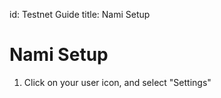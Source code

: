 id: Testnet Guide
title: Nami Setup

# Nami Setup

1. Click on your user icon, and select "Settings"

